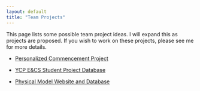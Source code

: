 ```yaml
---
layout: default
title: "Team Projects"
---
```


This page lists some possible team project ideas.  I will expand this as projects are proposed.  If you wish to work on these projects, please see me for more details.


* [Personalized Commencement Project](Personalized_Commencement_Project.html)

* [YCP E&CS Student Project Database](YCP_ECS_Student_Project_DB.html)

* [Physical Model Website and Database](Physical_Model_Website_and_Database.pptx)
